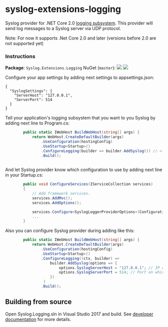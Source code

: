 # syslog-extensions-logging
Syslog provider for .NET Core 2.0 [logging subsystem](https://github.com/aspnet/Logging).
This provider will send log messages to a Syslog server via UDP protocol.

Note: For now it supports .Net Core 2.0 and later (versions before 2.0 are not supported yet)

### Instructions

**Package**: `Syslog.Extensions.Logging`
NuGet (`master`): [![](http://img.shields.io/nuget/v/Syslog.Extensions.Logging.svg?style=flat-square)](http://www.nuget.org/packages/Syslog.Extensions.Logging) [![](http://img.shields.io/nuget/dt/Syslog.Extensions.Logging.svg?style=flat-square)](http://www.nuget.org/packages/Syslog.Extensions.Logging)

Configure your app settings by adding next settings to appsettings.json:

    {
      "SyslogSettings": {
        "ServerHost": "127.0.0.1",
        "ServerPort": 514
      }
    }

Tell your application's logging subsystem that you want to you Syslog by adding next line to Program.cs:

```csharp
        public static IWebHost BuildWebHost(string[] args) {
            return WebHost.CreateDefaultBuilder(args) 
                .UseConfiguration(hostingConfig)
                .UseStartup<Startup>()
                .ConfigureLogging(builder => builder.AddSyslog()) // <- Add this line
                .Build();
  
```

And let Syslog provider know which configuration to use by adding next line in your Startup.cs:

```csharp
        public void ConfigureServices(IServiceCollection services)
        {
            // Add framework services.
            services.AddMvc();
            services.AddOptions();

            services.Configure<SyslogLoggerProviderOptions>(Configuration.GetSection("SyslogSettings")); // <- Add this line
			...
        }
```

Also you can configure Syslog provider during adding like this:

```csharp
		public static IWebHost BuildWebHost(string[] args) {
            return WebHost.CreateDefaultBuilder(args) 
                .UseConfiguration(hostingConfig)
                .UseStartup<Startup>()
                .ConfigureLogging((ctx, builder) => 
					builder.AddSyslog(options => {
						options.SyslogServerHost = "127.0.0.1"; // IP of your Syslog Server
						options.SyslogServerPort = 514; // Port on which Syslog Server is listening
					})
				 )
                .Build();
```

## Building from source
Open Syslog.Logging.sln in Visual Studio 2017 and build.
See [developer documentation](https://github.com/aspnet/Home/wiki) for more details.
